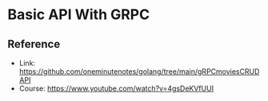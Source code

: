 # Basic API With GRPC

## Reference
- Link: https://github.com/oneminutenotes/golang/tree/main/gRPCmoviesCRUDAPI
- Course: https://www.youtube.com/watch?v=4gsDeKVfUUI